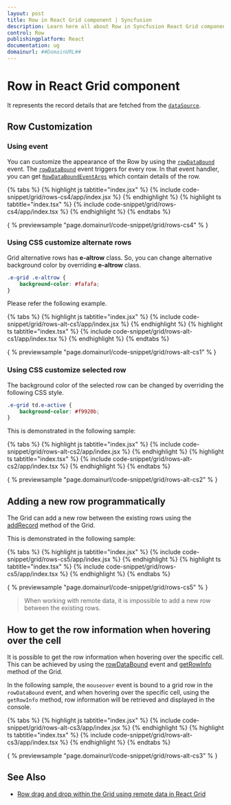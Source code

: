 ```yaml
---
layout: post
title: Row in React Grid component | Syncfusion
description: Learn here all about Row in Syncfusion React Grid component of Syncfusion Essential JS 2 and more.
control: Row 
publishingplatform: React
documentation: ug
domainurl: ##DomainURL##
---
```


# Row in React Grid component

It represents the record details that are fetched from the [`dataSource`](https://ej2.syncfusion.com/angular/documentation/api/grid/#datasource).

## Row Customization

### Using event

You can customize the appearance of the Row by using the [`rowDataBound`](https://ej2.syncfusion.com/angular/documentation/api/grid/#rowdatabound) event.
The [`rowDataBound`](https://ej2.syncfusion.com/angular/documentation/api/grid/#rowdatabound) event triggers for every row. In that event handler, you can get [`RowDataBoundEventArgs`](https://ej2.syncfusion.com/angular/documentation/api/grid/rowDataBoundEventArgs/) which contain details of the row.

{% tabs %}
{% highlight js tabtitle="index.jsx" %}
{% include code-snippet/grid/rows-cs4/app/index.jsx %}
{% endhighlight %}
{% highlight ts tabtitle="index.tsx" %}
{% include code-snippet/grid/rows-cs4/app/index.tsx %}
{% endhighlight %}
{% endtabs %}

{ % previewsample "page.domainurl/code-snippet/grid/rows-cs4" % }

### Using CSS customize alternate rows

Grid alternative rows has **e-altrow** class. So, you can change alternative background color by overriding **e-altrow** class.

```css
.e-grid .e-altrow {
    background-color: #fafafa;
}
```

Please refer the following example.

{% tabs %}
{% highlight js tabtitle="index.jsx" %}
{% include code-snippet/grid/rows-alt-cs1/app/index.jsx %}
{% endhighlight %}
{% highlight ts tabtitle="index.tsx" %}
{% include code-snippet/grid/rows-alt-cs1/app/index.tsx %}
{% endhighlight %}
{% endtabs %}

{ % previewsample "page.domainurl/code-snippet/grid/rows-alt-cs1" % }

### Using CSS customize selected row

The background color of the selected row can be changed by overriding the following CSS style.

```css
.e-grid td.e-active {
    background-color: #f9920b;
}
```

This is demonstrated in the following sample:

{% tabs %}
{% highlight js tabtitle="index.jsx" %}
{% include code-snippet/grid/rows-alt-cs2/app/index.jsx %}
{% endhighlight %}
{% highlight ts tabtitle="index.tsx" %}
{% include code-snippet/grid/rows-alt-cs2/app/index.tsx %}
{% endhighlight %}
{% endtabs %}

{ % previewsample "page.domainurl/code-snippet/grid/rows-alt-cs2" % }

## Adding a new row programmatically

The Grid can add a new row between the existing rows using the [addRecord](https://ej2.syncfusion.com/angular/documentation/api/grid/#addrecord) method of the Grid.

This is demonstrated in the following sample:

{% tabs %}
{% highlight js tabtitle="index.jsx" %}
{% include code-snippet/grid/rows-cs5/app/index.jsx %}
{% endhighlight %}
{% highlight ts tabtitle="index.tsx" %}
{% include code-snippet/grid/rows-cs5/app/index.tsx %}
{% endhighlight %}
{% endtabs %}

{ % previewsample "page.domainurl/code-snippet/grid/rows-cs5" % }

> When working with remote data, it is impossible to add a new row between the existing rows.

## How to get the row information when hovering over the cell

It is possible to get the row information when hovering over the specific cell. This can be achieved by using the [rowDataBound](https://ej2.syncfusion.com/angular/documentation/api/grid#rowdatabound) event and [getRowInfo](https://ej2.syncfusion.com/angular/documentation/api/grid#getrowinfo) method of the Grid.

In the following sample, the `mouseover` event is bound to a grid row in the `rowDataBound` event, and when hovering over the specific cell, using the `getRowInfo` method, row information will be retrieved and displayed in the console.

{% tabs %}
{% highlight js tabtitle="index.jsx" %}
{% include code-snippet/grid/rows-alt-cs3/app/index.jsx %}
{% endhighlight %}
{% highlight ts tabtitle="index.tsx" %}
{% include code-snippet/grid/rows-alt-cs3/app/index.tsx %}
{% endhighlight %}
{% endtabs %}

{ % previewsample "page.domainurl/code-snippet/grid/rows-alt-cs3" % }

## See Also

* [Row drag and drop within the Grid using remote data in React Grid](https://www.syncfusion.com/forums/147119/row-drag-and-drop-within-the-grid-using-remote-data-in-react-grid)